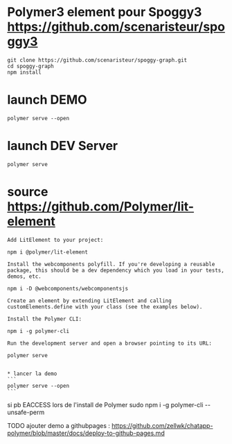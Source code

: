 # Polymer3 element pour Spoggy3 https://github.com/scenaristeur/spoggy3
```
git clone https://github.com/scenaristeur/spoggy-graph.git
cd spoggy-graph
npm install

```

# launch DEMO
```
polymer serve --open
```

# launch DEV Server
```
polymer serve 
```





# source https://github.com/Polymer/lit-element




    Add LitElement to your project:

    npm i @polymer/lit-element

    Install the webcomponents polyfill. If you're developing a reusable package, this should be a dev dependency which you load in your tests, demos, etc.

    npm i -D @webcomponents/webcomponentsjs

    Create an element by extending LitElement and calling customElements.define with your class (see the examples below).

    Install the Polymer CLI:

    npm i -g polymer-cli

    Run the development server and open a browser pointing to its URL:

    polymer serve


    * lancer la demo
    ```
    polymer serve --open
    ```




si pb EACCESS lors de l'install de Polymer
sudo npm i -g polymer-cli --unsafe-perm

TODO ajouter demo a githubpages : https://github.com/zellwk/chatapp-polymer/blob/master/docs/deploy-to-github-pages.md
